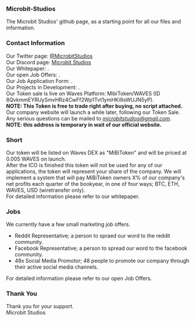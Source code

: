 ### Microbit-Studios
The Microbit Studios' github page, as a starting point for all our files and information.

### Contact Information
Our Twitter page: [@MicrobitStudios](https://twitter.com/MicrobitStudios)  
Our Discord page: [Microbit Studios](https://discord.gg/T2ahM9V)  
Our Whitepaper: .  
Our open Job Offers: .  
Our Job Application Form: .  
Our Projects in Development: .  
Our Token sale is live on Waves Platform: MibiToken/WAVES (ID 8QvkmmEYRUySmvHRz4CwFf2Wp1Tvt1ymHKi9sWUJN5yP).  
**NOTE: This Token is free to trade right after buying, no script attached.**  
Our company website will launch a while later, following our Token Sale.  
Any serious questions can be mailed to *microbitstudios@gmail.com*.  
**NOTE: this address is temporary in wait of our official website.**

### Short 
Our token will be listed on Waves DEX as "MiBiToken" and will be priced at 0.005 WAVES on launch.  
After the ICO is finished this token will not be used for any of our applications, the token will represent your share of the company.  We will implement a system that will pay MiBiToken owners X% of our company's net profits each quarter of the bookyear, in one of four ways; BTC, ETH, WAVES, USD (wiretransfer only).  
For detailed information please refer to our whitepaper.

### Jobs
We currently have a few small marketing job offers.

- Reddit Representative; a person to spraed our word to the reddit community.
- Facebook Representative; a person to spread our word to the facebook community.
- 48x Social Media Promotor; 48 people to promote our company through their active social media channels.

For detailed information please refer to our open Job Offers.

### Thank You
Thank you for your support.  
Microbit Studios
